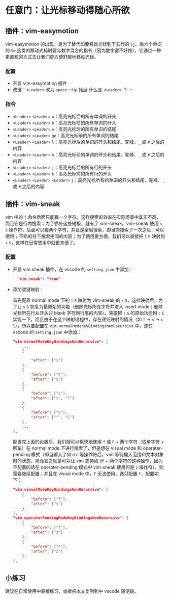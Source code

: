 # 任意门：让光标移动得随心所欲

## 插件：vim-easymotion
  
  vim-easymotion 的出现，是为了替代如要移动光标到下五行的 `5j`、后六个单词的 `5w` 这类的移动光标时要与数字混合的指令（因为数字键不好按），它通过一种更直观的方式去让我们更方便舒服地移动光标。

### 配置
  
  - 开启 vim-easymotion 插件
  - 改键：`<Leader>` 改为 `space`
    :::tip 拓展
    什么是 `<Leader>` ？
    :::
  
### 指令

  - `<Leader>` `<Leader>` `w`：高亮光标后的所有单词的开头 
  - `<Leader>` `<Leader>` `b`：高亮光标前的所有单词的开头
  - `<Leader>` `<Leader>` `e`：高亮光标后的所有单词的结尾 
  - `<Leader>` `<Leader>` `ge`：高亮光标前的所有单词的结尾 
  - `<Leader>` `<Leader>` `l`：高亮光标后的单词的开头和结尾、驼峰、`_` 或 `#` 之后的内容
  - `<Leader>` `<Leader>` `h`：高亮光标前的单词的开头和结尾、驼峰、`_` 或 `#` 之后的内容
  - `<Leader>` `<Leader>` `j`：高亮光标后的所有行的开头 
  - `<Leader>` `<Leader>` `k`：高亮光标前的所有行的开头
  - `<Leader>` `<Leader>` `<Leader>` `j`：高亮光标所有的单词的开头和结尾、驼峰、`_` 或 `#` 之后的内容
  
## 插件：vim-sneak

  vim 中的 `f` 命令后面只能跟一个字符，这样搜索的效率在实际场景中其实不高，而且它是行内搜索；为了弥补这些短板，就有了 vim-sneak。vim-sneak 使用 `s` `S` 操作符，后面可以接两个字符，并且是全局搜索，即当你搜索了一次之后，可以使用 `;` 不断的往下搜索相同的内容；为了使用更方便，我们可以直接把 `f` `F` 映射到 `s` `S`，这样在日常使用中就更方便了。

### 配置

  - 开启 vim.sneak 插件，在 vscode 的 `setting.json` 中添加：
    ```json
      "vim.sneak": "true"
    ```
  
  - 添加改键映射：
    
    首先配置 normal mode 下的 `f` `F` 映射为 vim-sneak 的 `s` `S`，这样映射后，为了让 `s` `S` 恢复为最原始的功能（删除光标所在字符并进入 insert mode；删除光标所在行从开头非 blank 字符到行尾的内容），需要把 `s` `S` 的原始功能用 `c` `C` 实现一下，而且由于在这个映射过程中，存在递归映射的情况（如 `f` → `s` → `c l`），所以要配置在 `vim.normalModeKeyBindingsNonRecursive` 中，遂在 vscode 的 `setting.json` 中添加：
    ```json
    "vim.normalModeKeyBindingsNonRecursive": [
        ...
        {

            "after": ["s"]
        },
        {
            "before": ["F"],
            "after": ["S"]
        },
        {
            "before": ["s"],
            "after": ["c", "l"]
        },
        {
            "before": ["S"],
            "after": ["^", "C"]
        },
        ...
    ],
    
    ```

    配置完上面的设置后，我们就可以愉快地使用 `f` 或 `F` + 两个字符（或单字符 + 回车）在 normal mode 下进行搜索了，但是想在 visual mode 和 operater-pending 模式（即当输入了如 `d` `c` 等操作符后，vim 等待输入范围和文本对象时的状态，简而言之就是可以让 vim 支持如 `df` + 两个字符的这种操作，因为不配置的话在 operater-pending 模式中 vim-sneak 使用的是 `z` 操作符），则需要继续配置；并且在 visual mode 中，`F` 无法使用，遂只配置 `f`，配置如下：
    ```json
    "vim.visualModeKeyBindingsNonRecursive": [
        {
            "before": ["f"],
            "after": ["s"]
        },
    ],
    "vim.operatorPendingModeKeyBindingsNonRecursive": [
        {
            "before": ["f"],
            "after": ["z"]
        },
        {
            "before": ["F"],
            "after": ["Z"]
        },
    ],
    ```

## 小练习

  建议在日常使用中直接练习，或者把本文复制到中 vscode 随便跳。
